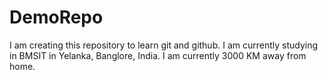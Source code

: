 # DemoRepo
I am creating this repository to learn git and github.
I am currently studying in BMSIT in Yelanka, Banglore, India.
I am currently 3000 KM away from home.